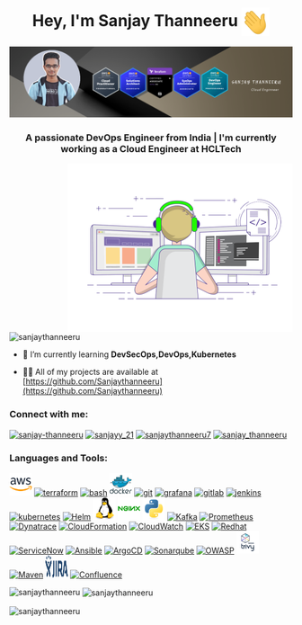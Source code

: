 <h1 align="center">Hey, I'm Sanjay Thanneeru <img align="center" src="https://github.com/Sanjaythanneeru/Sanjaythanneeru/blob/main/hi.gif" alt="hi-gif" height="50" width="50" /> </h1>
<div align="center"> <img src="https://github.com/Sanjaythanneeru/Sanjaythanneeru/blob/main/github.PNG"> </div>
<h3 align="center">A passionate DevOps Engineer from India | I'm currently working as a Cloud Engineer at HCLTech</h3>
<img align="right" alt="Coding" width="400" src="https://github.com/Sanjaythanneeru/Sanjaythanneeru/blob/main/gif3.gif">

<p align="left"> <img src="https://komarev.com/ghpvc/?username=sanjaythanneeru&label=Profile%20views&color=0e75b6&style=flat" alt="sanjaythanneeru" /> </p>

- 🌱 I’m currently learning **DevSecOps,DevOps,Kubernetes**

- 👨‍💻 All of my projects are available at [https://github.com/Sanjaythanneeru](https://github.com/Sanjaythanneeru)

<h3 align="left">Connect with me:</h3>
<p align="left">
<a href="https://linkedin.com/in/sanjay-thanneeru" target="blank"><img align="center" src="https://raw.githubusercontent.com/rahuldkjain/github-profile-readme-generator/master/src/images/icons/Social/linked-in-alt.svg" alt="sanjay-thanneeru" height="30" width="40" /></a>
<a href="https://instagram.com/sanjayy_21" target="blank"><img align="center" src="https://raw.githubusercontent.com/rahuldkjain/github-profile-readme-generator/master/src/images/icons/Social/instagram.svg" alt="sanjayy_21" height="30" width="40" /></a>
<a href="https://www.hackerrank.com/sanjaythanneeru7" target="blank"><img align="center" src="https://raw.githubusercontent.com/rahuldkjain/github-profile-readme-generator/master/src/images/icons/Social/hackerrank.svg" alt="sanjaythanneeru7" height="30" width="40" /></a>
<a href="https://www.leetcode.com/sanjay_thanneeru" target="blank"><img align="center" src="https://raw.githubusercontent.com/rahuldkjain/github-profile-readme-generator/master/src/images/icons/Social/leet-code.svg" alt="sanjay_thanneeru" height="30" width="40" /></a>
</p>

<h3 align="left">Languages and Tools:</h3>
<p align="left"> <a href="https://aws.amazon.com" target="_blank" rel="noreferrer"> <img src="https://raw.githubusercontent.com/devicons/devicon/master/icons/amazonwebservices/amazonwebservices-original-wordmark.svg" alt="aws" width="40" height="40"/></a> <a href="https://www.terraform.io" target="_blank" rel="noreferrer"> <img src="https://www.vectorlogo.zone/logos/terraformio/terraformio-icon.svg" alt="terraform" width="40" height="40"/></a> <a href="https://www.gnu.org/software/bash/" target="_blank" rel="noreferrer"> <img src="https://www.vectorlogo.zone/logos/gnu_bash/gnu_bash-icon.svg" alt="bash" width="40" height="40"/></a> <a href="https://www.docker.com/" target="_blank" rel="noreferrer"> <img src="https://raw.githubusercontent.com/devicons/devicon/master/icons/docker/docker-original-wordmark.svg" alt="docker" width="40" height="40"/></a> <a href="https://git-scm.com/" target="_blank" rel="noreferrer"> <img src="https://www.vectorlogo.zone/logos/git-scm/git-scm-icon.svg" alt="git" width="40" height="40"/></a> <a href="https://grafana.com" target="_blank" rel="noreferrer"> <img src="https://www.vectorlogo.zone/logos/grafana/grafana-icon.svg" alt="grafana" width="40" height="40"/></a> <a href="https://about.gitlab.com" target="_blank" rel="noreferrer"> <img src="https://www.vectorlogo.zone/logos/gitlab/gitlab-icon.svg" alt="gitlab" width="40" height="40"/></a> <a href="https://www.jenkins.io" target="_blank" rel="noreferrer"> <img src="https://www.vectorlogo.zone/logos/jenkins/jenkins-icon.svg" alt="jenkins" width="40" height="40"/></a> <a href="https://kubernetes.io" target="_blank" rel="noreferrer"> <img src="https://www.vectorlogo.zone/logos/kubernetes/kubernetes-icon.svg" alt="kubernetes" width="40" height="40"/></a> <a href="https://helm.sh/" target="_blank" rel="noreferrer"> <img src="https://www.vectorlogo.zone/logos/helmsh/helmsh-icon.svg" alt="Helm" width="40" height="40"/></a> <a href="https://www.linux.org/" target="_blank" rel="noreferrer"> <img src="https://raw.githubusercontent.com/devicons/devicon/master/icons/linux/linux-original.svg" alt="linux" width="40" height="40"/></a> <a href="https://www.nginx.com" target="_blank" rel="noreferrer"> <img src="https://raw.githubusercontent.com/devicons/devicon/master/icons/nginx/nginx-original.svg" alt="nginx" width="40" height="40"/></a> <a href="https://www.python.org" target="_blank" rel="noreferrer"> <img src="https://raw.githubusercontent.com/devicons/devicon/master/icons/python/python-original.svg" alt="python" width="40" height="40"/></a> <a href="https://www.kafka.apache.org" target="_blank" rel="noreferrer"> <img src="https://www.vectorlogo.zone/logos/apache_kafka/apache_kafka-vertical.svg" alt="Kafka" width="40" height="40"/></a> <a href="https://www.prometheus.io" target="_blank" rel="noreferrer"> <img src="https://www.vectorlogo.zone/logos/prometheusio/prometheusio-icon.svg" alt="Prometheus" width="40" height="40"/></a> <a href="https://www.dynatrace.com" target="_blank" rel="noreferrer"> <img src="https://www.vectorlogo.zone/logos/dynatrace/dynatrace-icon.svg" alt="Dynatrace" width="40" height="40"/></a> <a href="https://docs.aws.amazon.com/AWSCloudFormation/latest/UserGuide/Welcome.html" target="_blank" rel="noreferrer"> <img src="https://www.vectorlogo.zone/logos/amazon_cloudformation/amazon_cloudformation-icon.svg" alt="CloudFormation" width="40" height="40"/></a> <a href="https://docs.aws.amazon.com/AmazonCloudWatch/latest/monitoring/WhatIsCloudWatch.html" target="_blank" rel="noreferrer"> <img src="https://www.vectorlogo.zone/logos/amazon_cloudwatch/amazon_cloudwatch-icon.svg" alt="CloudWatch" width="40" height="40"/></a> <a href="https://docs.aws.amazon.com/eks/latest/userguide/what-is-eks.html" target="_blank" rel="noreferrer"> <img src="https://www.vectorlogo.zone/logos/amazon_eks/amazon_eks-icon.svg" alt="EKS" width="40" height="40"/></a> <a href="https://www.redhat.com/en/technologies/linux-platforms/enterprise-linux" target="_blank" rel="noreferrer"> <img src="https://www.vectorlogo.zone/logos/redhat/redhat-icon.svg" alt="Redhat" width="40" height="40"/></a> <a href="https://www.servicenow.com" target="_blank" rel="noreferrer"> <img src="https://www.vectorlogo.zone/logos/servicenow/servicenow-icon.svg" alt="ServiceNow" width="40" height="40"/></a> <a href="https://www.ansible.com" target="_blank" rel="noreferrer"> <img src="https://www.vectorlogo.zone/logos/ansible/ansible-icon.svg" alt="Ansible" width="40" height="40"/></a> <a href="https://argo-cd.readthedocs.io/en/stable/" target="_blank" rel="noreferrer"> <img src="https://www.vectorlogo.zone/logos/argoprojio/argoprojio-icon.svg" alt="ArgoCD" width="40" height="40"/></a> <a href="https://www.sonarsource.com/" target="_blank" rel="noreferrer"> <img src="https://vectorwiki.com/images/vynW5__sonarqube.svg" alt="Sonarqube" width="50" height="50"/></a> <a href="https://owasp.org/" target="_blank" rel="noreferrer"> <img src="https://raw.githubusercontent.com/simple-icons/simple-icons/master/icons/owasp.svg" alt="OWASP" width="40" height="40"/></a> <a href="https://trivy.dev/" target="_blank" rel="noreferrer"> <img src="https://raw.githubusercontent.com/cncf/landscape/master/hosted_logos/trivy.svg" alt="Trivy" width="40" height="40"/></a> <a href="https://maven.apache.org/" target="_blank" rel="noreferrer"> <img src="https://www.vectorlogo.zone/logos/apache_maven/apache_maven-ar21.svg" alt="Maven" width="40" height="40"/></a> <a href="https://www.atlassian.com/software/jira" target="_blank" rel="noreferrer"> <img src="https://raw.githubusercontent.com/gilbarbara/logos/main/logos/jira.svg" alt="Jira" width="40" height="40"/></a> <a href="https://www.atlassian.com/software/confluence" target="_blank" rel="noreferrer"> <img src="https://raw.githubusercontent.com/gilbarbara/logos/main/logos/confluence.svg" alt="Confluence" width="40" height="40"/></a></p>

<p><img align="left" src="https://github-readme-stats.vercel.app/api/top-langs?username=sanjaythanneeru&show_icons=true&locale=en&layout=compact" alt="sanjaythanneeru" /></p>

<p>&nbsp;<img align="center" src="https://github-readme-stats.vercel.app/api?username=sanjaythanneeru&show_icons=true&locale=en" alt="sanjaythanneeru" /></p>

<p><img align="center" src="https://github-readme-streak-stats.herokuapp.com/?user=sanjaythanneeru&" alt="sanjaythanneeru" /></p>

